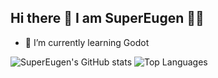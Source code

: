 ## Hi there 👋 I am SuperEugen 🦸‍♂️

- 🌱 I’m currently learning Godot 

![SuperEugen's GitHub stats](https://github-readme-stats.vercel.app/api?username=supereugen&show_icons=true&custom_title=SuperEugen's%20Github%20Stats)
![Top Languages](https://github-readme-stats.vercel.app/api/top-langs/?username=supereugen&layout=compact)
